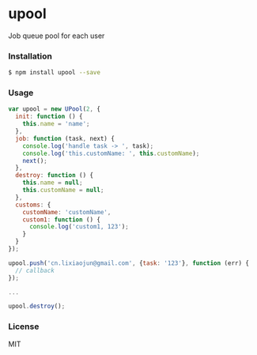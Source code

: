 upool
=====

Job queue pool for each user

### Installation

```sh
$ npm install upool --save
```

### Usage

```js
var upool = new UPool(2, {
  init: function () {
    this.name = 'name';
  },
  job: function (task, next) {
    console.log('handle task -> ', task);
    console.log('this.customName: ', this.customName);
    next();
  },
  destroy: function () {
    this.name = null;
    this.customName = null;
  },
  customs: {
    customName: 'customName',
    custom1: function () {
      console.log('custom1, 123');
    }
  }
});

upool.push('cn.lixiaojun@gmail.com', {task: '123'}, function (err) {
  // callback
});

...

upool.destroy();

```


### License

MIT